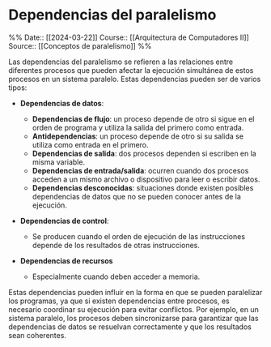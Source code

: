 # Dependencias del paralelismo

%%
Date:: [[2024-03-22]]
Course:: [[Arquitectura de Computadores II]]
Source:: [[Conceptos de paralelismo]]
%%

Las dependencias del paralelismo se refieren a las relaciones entre diferentes procesos que pueden afectar la ejecución simultánea de estos procesos en un sistema paralelo. Estas dependencias pueden ser de varios tipos:

- **Dependencias de datos**:
	- **Dependencias de flujo**: un proceso depende de otro si sigue en el orden de programa y utiliza la salida del primero como entrada.
	- **Antidependencias**: un proceso depende de otro si su salida se utiliza como entrada en el primero.
	- **Dependencias de salida**: dos procesos dependen si escriben en la misma variable.
	- **Dependencias de entrada/salida**: ocurren cuando dos procesos acceden a un mismo archivo o dispositivo para leer o escribir datos.
	- **Dependencias desconocidas**: situaciones donde existen posibles dependencias de datos que no se pueden conocer antes de la ejecución.

- **Dependencias de control**:
	- Se producen cuando el orden de ejecución de las instrucciones depende de los resultados de otras instrucciones.

- **Dependencias de recursos**
	- Especialmente cuando deben acceder a memoria.

Estas dependencias pueden influir en la forma en que se pueden paralelizar los programas, ya que si existen dependencias entre procesos, es necesario coordinar su ejecución para evitar conflictos. Por ejemplo, en un sistema paralelo, los procesos deben sincronizarse para garantizar que las dependencias de datos se resuelvan correctamente y que los resultados sean coherentes.


